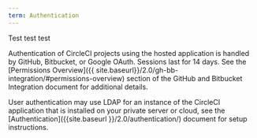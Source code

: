 ```yaml
---
term: Authentication
--- 
```

Test test test

Authentication of CircleCI projects using the hosted application is handled by
GitHub, Bitbucket, or Google OAuth. Sessions last for 14 days. See the
[Permissions Overview]({{ site.baseurl}}/2.0/gh-bb-integration/#permissions-overview) 
section of the GitHub and Bitbucket Integration document for additional details.

User authentication may use LDAP for an instance of the CircleCI application
that is installed on your private server or cloud, see the
[Authentication]({{site.baseurl }}/2.0/authentication/) document for setup
instructions.

